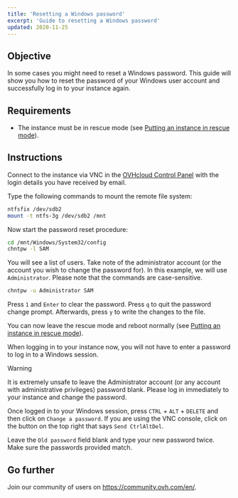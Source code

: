 ```yaml
---
title: 'Resetting a Windows password'
excerpt: 'Guide to resetting a Windows password'
updated: 2020-11-25
---
```


## Objective

In some cases you might need to reset a Windows password. This guide will show you how to reset the password of your Windows user account and successfully log in to your instance again.

## Requirements

- The instance must be in rescue mode (see [Putting an instance in rescue mode](/pages/public_cloud/compute/put_an_instance_in_rescue_mode)).

## Instructions

Connect to the instance via VNC in the [OVHcloud Control Panel](https://www.ovh.com/auth/?action=gotomanager&from=https://www.ovh.ie/&ovhSubsidiary=ie) with the login details you have received by email.

Type the following commands to mount the remote file system:

```sh
ntfsfix /dev/sdb2
mount -t ntfs-3g /dev/sdb2 /mnt
```

Now start the password reset procedure:

```sh
cd /mnt/Windows/System32/config
chntpw -l SAM
```

You will see a list of users. Take note of the administrator account (or the account you wish to change the password for). In this example, we will use `Administrator`. Please note that the commands are case-sensitive.

```sh
chntpw -u Administrator SAM
```

Press `1` and `Enter` to clear the password. Press `q` to quit the password change prompt. Afterwards, press `y` to write the changes to the file.

You can now leave the rescue mode and reboot normally (see [Putting an instance in rescue mode](/pages/public_cloud/compute/put_an_instance_in_rescue_mode)).

When logging in to your instance now, you will not have to enter a password to log in to a Windows session.

> [!warning]
>
> It is extremely unsafe to leave the Administrator account (or any account with administrative privileges) password blank. Please log in immediately to your instance and change the password.
>

Once logged in to your Windows session, press `CTRL` + `ALT` + `DELETE` and then click on `Change a password`. If you are using the VNC console, click on the button on the top right that says `Send CtrlAltDel`.

Leave the `Old password` field blank and type your new password twice. Make sure the passwords provided match.

## Go further

Join our community of users on <https://community.ovh.com/en/>.